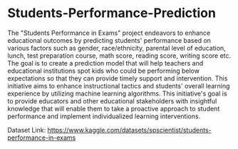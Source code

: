 # Students-Performance-Prediction
The "Students Performance in Exams" project endeavors to enhance educational outcomes by predicting students' performance based on various factors such as gender, race/ethnicity, parental level of education, lunch, test preparation course, math score, reading score, writing score etc. The goal is to create a prediction model that will help teachers and educational institutions spot kids who could be performing below expectations so that they can provide timely support and intervention. This initiative aims to enhance instructional tactics and students' overall learning experience by utilizing machine learning algorithms. This initiative's goal is to provide educators and other educational stakeholders with insightful knowledge that will enable them to take a proactive approach to student performance and implement individualized learning interventions.

Dataset Link: https://www.kaggle.com/datasets/spscientist/students-performance-in-exams


